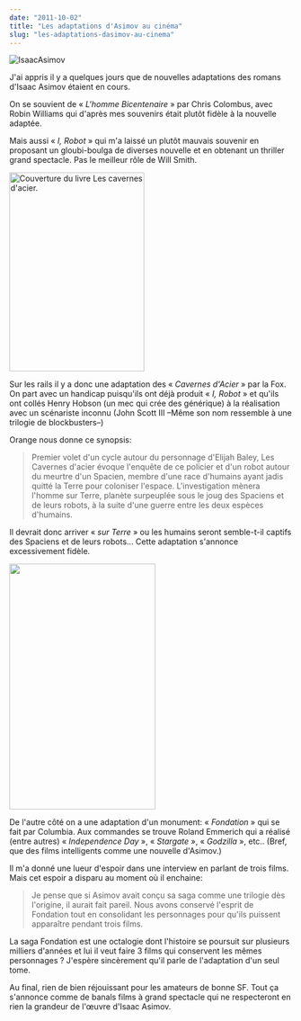 ```yaml
---
date: "2011-10-02"
title: "Les adaptations d'Asimov au cinéma"
slug: "les-adaptations-dasimov-au-cinema"
---
```


![IsaacAsimov](/img/IsaacAsimov.jpg)

J'ai appris il y a quelques jours que de nouvelles adaptations des romans d'Isaac Asimov étaient en cours.

On se souvient de « <em>L'homme Bicentenaire</em> » par Chris Colombus, avec Robin Williams qui d'après mes souvenirs était plutôt fidèle à la nouvelle adaptée.

Mais aussi « <em>I, Robot</em> » qui m'a laissé un plutôt mauvais souvenir en proposant un gloubi-boulga de diverses nouvelle et en obtenant un thriller grand spectacle. Pas le meilleur rôle de Will Smith.

<img src="https://aldarone.fr/wp-content/uploads/2011/10/cavernes_d_acier.jpg" alt="Couverture du livre Les cavernes d&#039;acier." title="cavernes_d_acier" width="240" height="354" class="alignleft size-full wp-image-159" />

Sur les rails il y a donc une adaptation des « <em>Cavernes d'Acier</em> » par la Fox. On part avec un handicap puisqu'ils ont déjà produit « <em>I, Robot</em> » et qu'ils ont collés Henry Hobson (un mec qui crée des générique) à la réalisation avec un scénariste inconnu (John Scott III –Même son nom ressemble à une trilogie de blockbusters–)

Orange nous donne ce synopsis:

<blockquote>Premier volet d'un cycle autour du personnage d'Elijah Baley, Les Cavernes d'acier évoque l'enquête de ce policier et d'un robot autour du meurtre d'un Spacien, membre d'une race d'humains ayant jadis quitté la Terre pour coloniser l'espace. L'investigation mènera l'homme sur Terre, planète surpeuplée sous le joug des Spaciens et de leurs robots, à la suite d'une guerre entre les deux espèces d'humains.</blockquote>

Il devrait donc arriver « <em>sur Terre</em> » ou les humains seront semble-t-il captifs des Spaciens et de leurs robots... Cette adaptation s'annonce excessivement fidèle.

<img src="https://aldarone.fr/assets/Fondation-Asimov-260x437.jpg" alt="" title="Fondation-Asimov" width="260" height="437" class="alignright size-medium wp-image-161" />

De l'autre côté on a une adaptation d'un monument: « <em>Fondation</em> » qui se fait par Columbia. Aux commandes se trouve Roland Emmerich qui a réalisé (entre autres) « <em>Independence Day</em> », « <em>Stargate</em> », « <em>Godzilla</em> », etc.. (Bref, que des films intelligents comme une nouvelle d'Asimov.)

Il m'a donné une lueur d'espoir dans une interview en parlant de trois films. Mais cet espoir a disparu au moment où il enchaine:

<blockquote>Je pense que si Asimov avait conçu sa saga comme une trilogie dès l'origine, il aurait fait pareil. Nous avons conservé l'esprit de Fondation tout en consolidant les personnages pour qu'ils puissent apparaître pendant trois films.</blockquote>

La saga Fondation est une octalogie dont l'histoire se poursuit sur plusieurs milliers d'années et lui il veut faire 3 films qui conservent les mêmes personnages ? J'espère sincèrement qu'il parle de l'adaptation d'un seul tome.

Au final, rien de bien réjouissant pour les amateurs de bonne SF. Tout ça s'annonce comme de banals films à grand spectacle qui ne respecteront en rien la grandeur de l'œuvre d'Isaac Asimov.
